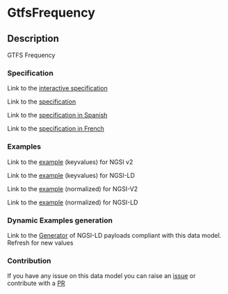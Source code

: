 # GtfsFrequency

## Description 

GTFS Frequency
### Specification

Link to the [interactive specification](https://swagger.lab.fiware.org/?url=https://smart-data-models.github.io/dataModel.UrbanMobility/GtfsFrequency/swagger.yaml)

Link to the [specification](https://smart-data-models.github.io/dataModel.UrbanMobility/GtfsFrequency/doc/spec.md)

Link to the [specification in Spanish](https://smart-data-models.github.io/dataModel.UrbanMobility/GtfsFrequency/doc/spec_ES.md)

Link to the [specification in French](https://smart-data-models.github.io/dataModel.UrbanMobility/GtfsFrequency/doc/spec_FR.md)
### Examples

Link to the [example](https://smart-data-models.github.io/dataModel.UrbanMobility/GtfsFrequency/examples/example.json) (keyvalues) for NGSI v2

Link to the [example](https://smart-data-models.github.io/dataModel.UrbanMobility/GtfsFrequency/examples/example.jsonld) (keyvalues) for NGSI-LD

Link to the [example](https://smart-data-models.github.io/dataModel.UrbanMobility/GtfsFrequency/examples/example-normalized.json) (normalized) for NGSI-V2

Link to the [example](https://smart-data-models.github.io/dataModel.UrbanMobility/GtfsFrequency/examples/example-normalized.jsonld) (normalized) for NGSI-LD
### Dynamic Examples generation

Link to the [Generator](https://smartdatamodels.org/extra/ngsi-ld_generator_v0.91.php?schemaUrl=https://raw.githubusercontent.com/smart-data-models/dataModel.UrbanMobility/master/GtfsFrequency/schema.json&email=info@smartdatamodels.org) of NGSI-LD payloads compliant with this data model. Refresh for new values
### Contribution

 If you have any issue on this data model you can raise an [issue](https://github.com/smart-data-models/dataModel.UrbanMobility/issues)  or contribute with a [PR](https://github.com/smart-data-models/dataModel.UrbanMobility/pulls)